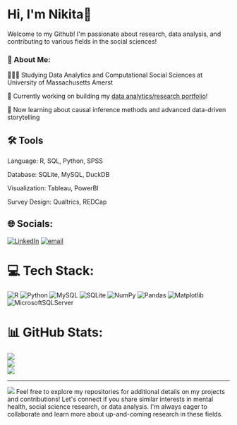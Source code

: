 # Hi, I'm Nikita👋

Welcome to my Github! I'm passionate about research, data analysis, and contributing to various fields in the social sciences! 

### 💫 About Me:
👩🏻‍🎓 Studying Data Analytics and Computational Social Sciences at University of Massachusetts Amerst

🔭 Currently working on building my [data analytics/research portfolio](https://nimj34.github.io/)!

🌱 Now learning about causal inference methods and advanced data-driven storytelling

 
## 🛠️ Tools
Language: R, SQL, Python, SPSS

Database: SQLite, MySQL, DuckDB

Visualization: Tableau, PowerBI

Survey Design: Qualtrics, REDCap


## 🌐 Socials:
[![LinkedIn](https://img.shields.io/badge/LinkedIn-%230077B5.svg?logo=linkedin&logoColor=white)](https://linkedin.com/in/www.linkedin.com/in/nikita-johnson-799646187) [![email](https://img.shields.io/badge/Email-D14836?logo=gmail&logoColor=white)](mailto:nimj34@outlook.com) 

# 💻 Tech Stack:
![R](https://img.shields.io/badge/r-%23276DC3.svg?style=for-the-badge&logo=r&logoColor=white) ![Python](https://img.shields.io/badge/python-3670A0?style=for-the-badge&logo=python&logoColor=ffdd54) ![MySQL](https://img.shields.io/badge/mysql-4479A1.svg?style=for-the-badge&logo=mysql&logoColor=white) ![SQLite](https://img.shields.io/badge/sqlite-%2307405e.svg?style=for-the-badge&logo=sqlite&logoColor=white) ![NumPy](https://img.shields.io/badge/numpy-%23013243.svg?style=for-the-badge&logo=numpy&logoColor=white) ![Pandas](https://img.shields.io/badge/pandas-%23150458.svg?style=for-the-badge&logo=pandas&logoColor=white) ![Matplotlib](https://img.shields.io/badge/Matplotlib-%23ffffff.svg?style=for-the-badge&logo=Matplotlib&logoColor=black) ![MicrosoftSQLServer](https://img.shields.io/badge/Microsoft%20SQL%20Server-CC2927?style=for-the-badge&logo=microsoft%20sql%20server&logoColor=white)
# 📊 GitHub Stats:
![](https://github-readme-stats.vercel.app/api?username=nimj34&theme=dark&hide_border=false&include_all_commits=false&count_private=false)<br/>
![](https://nirzak-streak-stats.vercel.app/?user=nimj34&theme=dark&hide_border=false)<br/>
![](https://github-readme-stats.vercel.app/api/top-langs/?username=nimj34&theme=dark&hide_border=false&include_all_commits=false&count_private=false&layout=compact)

---
[![](https://visitcount.itsvg.in/api?id=nimj34&icon=0&color=0)](https://visitcount.itsvg.in)
Feel free to explore my repositories for additional details on my projects and contributions! Let's connect if you share similar interests in mental health, social science research, or data analysis. I'm always eager to collaborate and learn more about up-and-coming research in these fields.
